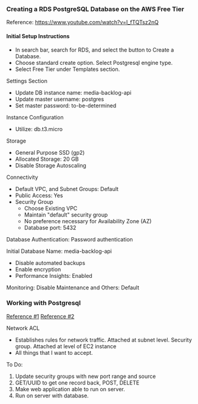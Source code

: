 ### Creating a RDS PostgreSQL Database on the AWS Free Tier
Reference: https://www.youtube.com/watch?v=I_fTQTsz2nQ

#### Initial Setup Instructions
- In search bar, search for RDS, and select the button to Create a Database.
- Choose standard create option. Select Postgresql engine type.
- Select Free Tier under Templates section.

Settings Section
- Update DB instance name: media-backlog-api
- Update master username: postgres
- Set master password: to-be-determined

Instance Configuration
- Utilize: db.t3.micro

Storage
- General Purpose SSD (gp2)
- Allocated Storage: 20 GB
- Disable Storage Autoscaling

Connectivity
- Default VPC, and Subnet Groups: Default
- Public Access: Yes
- Security Group
  - Choose Existing VPC
  - Maintain "default" security group
  - No preference necessary for Availability Zone (AZ)
  - Database port: 5432

Database Authentication: Password authentication

Initial Database Name: media-backlog-api
- Disable automated backups
- Enable encryption
- Performance Insights: Enabled

Monitoring: Disable
Maintenance and Others: Default

### Working with Postgresql
[Reference #1]([url](https://www.codementor.io/@engineerapart/getting-started-with-postgresql-on-mac-osx-are8jcopb))
[Reference #2](https://www.commandprompt.com/education/different-methods-to-create-a-table-in-postgresql/)

Network ACL
- Establishes rules for network traffic. Attached at subnet level.
Security group. Attached at level of EC2 instance
- All things that I want to accept. 

To Do:
1. Update security groups with new port range and source
2. GET/UUID to get one record back, POST, DELETE
3. Make web application able to run on server.
4. Run on server with database.

